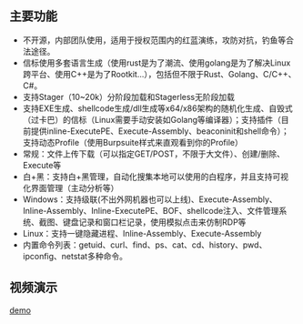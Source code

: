 ## 主要功能
- 不开源，内部团队使用，适用于授权范围内的红蓝演练，攻防对抗，钓鱼等合法途径。
- 信标使用多套语言生成（使用rust是为了潮流、使用golang是为了解决Linux跨平台、使用C++是为了Rootkit...），包括但不限于Rust、Golang、C/C++、C#。
- 支持Stager（10~20k）分阶段加载和Stagerless无阶段加载
- 支持EXE生成、shellcode生成/dll生成等x64/x86架构的随机化生成、自毁式（过卡巴）的信标（Linux需要手动安装如Golang等编译器）；支持插件（目前提供inline-ExecutePE、Execute-Assembly、beaconinit和shell命令）；支持动态Profile（使用Burpsuite样式来直观看到你的Profile）
- 常规：文件上传下载（可以指定GET/POST，不限于大文件）、创建/删除、Execute等
- 白+黑：支持白+黑管理，自动化搜集本地可以使用的白程序，并且支持可视化界面管理（主动分析等）
- Windows：支持级联(不出外网机器也可以上线)、Execute-Assembly、Inline-Assembly、Inline-ExecutePE、BOF、shellcode注入、文件管理系统、截图、键盘记录和窗口栏记录，使用模拟点击来仿制RDP等
- Linux：支持一键隐藏进程、Inline-Assembly、Execute-Assembly
- 内置命令列表：getuid、curl、find、ps、cat、cd、history、pwd、ipconfig、netstat多种命令。

## 视频演示

[demo](https://github.com/joker-xiaoyan/Cat2d0g/blob/main/C2-demo.mp4)
